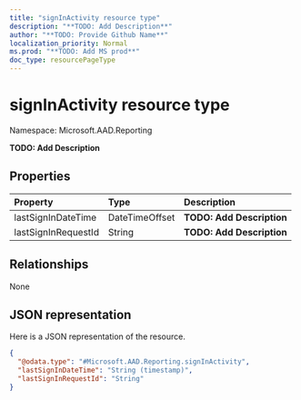 ```yaml
---
title: "signInActivity resource type"
description: "**TODO: Add Description**"
author: "**TODO: Provide Github Name**"
localization_priority: Normal
ms.prod: "**TODO: Add MS prod**"
doc_type: resourcePageType
---
```


# signInActivity resource type


Namespace: Microsoft.AAD.Reporting

**TODO: Add Description**

## Properties
|Property|Type|Description|
|:---|:---|:---|
|lastSignInDateTime|DateTimeOffset|**TODO: Add Description**|
|lastSignInRequestId|String|**TODO: Add Description**|

## Relationships
None

## JSON representation
Here is a JSON representation of the resource.
<!-- {
  "blockType": "resource",
  "@odata.type": "Microsoft.AAD.Reporting.signInActivity"
}
-->
``` json
{
  "@odata.type": "#Microsoft.AAD.Reporting.signInActivity",
  "lastSignInDateTime": "String (timestamp)",
  "lastSignInRequestId": "String"
}
```

